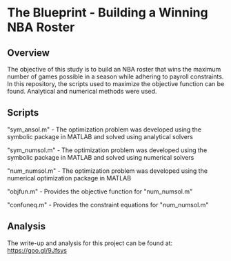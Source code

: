 # The Blueprint - Building a Winning NBA Roster

## Overview
The objective of this study is to build an NBA roster that wins the maximum number of games possible in a season while adhering to payroll constraints. In this repository, the scripts used to maximize the objective function can be found. Analytical and numerical methods were used.

## Scripts

"sym_ansol.m" - The optimization problem was developed using the symbolic package in MATLAB and solved using analytical solvers

"sym_numsol.m" - The optimization problem was developed using the symbolic package in MATLAB and solved using numerical solvers

"num_numsol.m" - The optimization problem was developed using the numerical optimization package in MATLAB 

"objfun.m" - Provides the objective function for "num_numsol.m"

"confuneq.m" - Provides the constraint equations for "num_numsol.m"

## Analysis

The write-up and analysis for this project can be found at: https://goo.gl/9Jfsys




